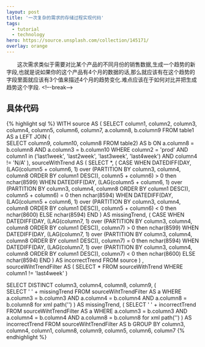 ```yaml
---
layout: post
title: '一次复杂的需求的存储过程实现代码'
tags:
  - tutorial
  - technology
hero: https://source.unsplash.com/collection/145171/
overlay: orange
---
```

&emsp;&emsp;这次需求类似于需要对比某个产品的不同月份的销售数据,生成一个趋势的新字段,也就是说如果你的这个产品有4个月的数据的话,那么就应该有在这个趋势的字段里面就应该有3个值来描述4个月的趋势变化.难点应该在于如何对比并把生成趋势这个字段.
<!–-break-–>
 
## 具体代码
{% highlight sql %}
WITH source AS (
SELECT column1,
       column2,
       column3,
       column4,
       column5,
       column6,
       column7,
       a.column8,
       b.column9
FROM table1 AS a
LEFT JOIN 
(   
    SELECT column9, column10, column8 FROM table2) AS b
    ON a.column8 = b.column8 AND a.column3 = b.column10
    WHERE column2 = 'prod' AND  column1 in ('last1week', 'last2week', 'last3week', 'last4week') AND column4 != 'N/A'
), 
sourceWithTrend AS (
SELECT *,
(
	CASE
    WHEN DATEDIFF(DAY, (LAG(column5 + column6, 1) over (PARTITION BY column3, column4, column8 ORDER BY column1 DESC)), column5 + column6) > 0 then nchar(8599) 
	WHEN DATEDIFF(DAY, (LAG(column5 + column6, 1) over (PARTITION BY column3, column4, column8 ORDER BY column1 DESC)), column5 + column6) = 0 then nchar(8594) 
	WHEN DATEDIFF(DAY, (LAG(column5 + column6, 1) over (PARTITION BY column3, column4, column8 ORDER BY column1 DESC)), column5 + column6) < 0 then nchar(8600)
	ELSE nchar(8594) 
	END
) AS missingTrend,
(
	CASE 
    WHEN DATEDIFF(DAY, (LAG(column7, 1) over (PARTITION BY column3, column4, column8 ORDER BY column1 DESC)), column7) > 0 then nchar(8599) 
	WHEN DATEDIFF(DAY, (LAG(column7, 1) over (PARTITION BY column3, column4, column8 ORDER BY column1 DESC)), column7) = 0 then nchar(8594) 
	WHEN DATEDIFF(DAY, (LAG(column7, 1) over (PARTITION BY column3, column4, column8 ORDER BY column1 DESC)), column7) < 0 then nchar(8600)
	ELSE nchar(8594) 
	END
) AS incorrectTrend
FROM source
)
, sourceWihtTrendFilter AS (
SELECT * 
FROM sourceWithTrend
WHERE column1 != 'last4week'
)

SELECT DISTINCT column3, column4, column8, column9,
(   
    SELECT ' ' + missingTrend 
    FROM sourceWihtTrendFilter AS a 
    WHERE a.column3 = b.column3 AND a.column4 = b.column4 AND a.column8 = b.column8 for xml path('')
) AS missingTrend,
(
    SELECT ' ' + incorrectTrend 
    FROM sourceWihtTrendFilter AS a 
    WHERE a.column3 = b.column3 AND a.column4 = b.column4 AND a.column8 = b.column8 for xml path('')
) AS incorrectTrend
FROM sourceWihtTrendFilter AS b 
GROUP BY column3, column4, column1, column8, column9, column5, column6, column7
{% endhighlight %}